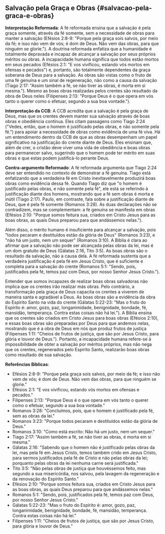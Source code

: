 ## Salvação pela Graça e Obras {#salvacao-pela-graca-e-obras}

**Interpretação Reformada**: A fé reformada ensina que a salvação é pela graça somente, através da fé somente, sem a necessidade de obras para manter a salvação (Efésios 2:8-9: "Porque pela graça sois salvos, por meio da fé; e isso não vem de vós; é dom de Deus. Não vem das obras, para que ninguém se glorie."). A doutrina reformada enfatiza que a humanidade é totalmente depravada e incapaz de alcançar a salvação por seus próprios méritos ou obras. A incapacidade humana significa que todos estão mortos em seus pecados (Efésios 2:1: "E vos vivificou, estando vós mortos em ofensas e pecados") e, portanto, são totalmente dependentes da graça soberana de Deus para a salvação. As obras são vistas como o fruto de uma fé genuína e um sinal de regeneração, não como a causa da salvação (Tiago 2:17: "Assim também a fé, se não tiver as obras, é morta em si mesma."). Mesmo as boas obras realizadas pelos crentes são resultado da obra de Deus neles (Filipenses 2:13: "Porque Deus é o que opera em vós tanto o querer como o efetuar, segundo a sua boa vontade.").

**Interpretação da CCB**: A CCB acredita que a salvação é pela graça de Deus, mas que os crentes devem manter sua salvação através de boas obras e obediência contínua. Eles citam passagens como Tiago 2:24 ("Vedes, então, que o homem é justificado pelas obras, e não somente pela fé.") para apoiar a necessidade de obras como evidência de uma fé viva. Há um entendimento dentro da CCB de que as obras desempenham um papel significativo na justificação do crente diante de Deus. Eles ensinam que, além de crer, o cristão deve viver uma vida de obediência e boas obras para permanecer salvo, sugerindo que o homem pode ter mérito em suas obras e que estas podem justificá-lo perante Deus.

**Contra-argumento Reformado**: A fé reformada argumenta que Tiago 2:24 deve ser entendido no contexto de demonstrar a fé genuína. Tiago está enfatizando que a verdadeira fé em Cristo inevitavelmente produzirá boas obras como evidência dessa fé. Quando Tiago diz que "o homem é justificado pelas obras, e não somente pela fé", ele está se referindo à justificação diante dos homens, mostrando que a fé sem obras é morta e inútil (Tiago 2:17). Paulo, em contraste, fala sobre a justificação diante de Deus, que é pela fé somente (Romanos 3:28). As duas declarações não se contradizem, mas se complementam: a fé genuína se manifesta em obras (Efésios 2:10: "Porque somos feitura sua, criados em Cristo Jesus para as boas obras, as quais Deus preparou para que andássemos nelas.").

Além disso, o mérito humano é insuficiente para alcançar a salvação, pois "todos pecaram e destituídos estão da glória de Deus" (Romanos 3:23), e "não há um justo, nem um sequer" (Romanos 3:10). A Bíblia é clara ao afirmar que a salvação não pode ser alcançada pelas obras da lei, mas é um dom gratuito de Deus (Gálatas 2:16, Tito 3:5). As boas obras são o resultado da salvação, não a causa dela. A fé reformada sustenta que a verdadeira justificação é pela fé em Jesus Cristo, que é suficiente e completa para a salvação do crente (Romanos 5:1: "Sendo, pois, justificados pela fé, temos paz com Deus, por nosso Senhor Jesus Cristo.").

Entender que somos incapazes de realizar boas obras salvadoras não implica que os crentes irão realizar más obras. Pelo contrário, a transformação pela graça de Deus capacita os crentes a viverem de maneira santa e agradável a Deus. As boas obras são a evidência da obra do Espírito Santo na vida do crente (Gálatas 5:22-23: "Mas o fruto do Espírito é: amor, gozo, paz, longanimidade, benignidade, bondade, fé, mansidão, temperança. Contra estas coisas não há lei."). A Bíblia ensina que os crentes são criados em Cristo Jesus para boas obras (Efésios 2:10), e essas boas obras são preparadas por Deus para que andemos nelas, mostrando que é a obra de Deus em nós que produz frutos de justiça (Filipenses 1:11: "Cheios de frutos de justiça, que são por Jesus Cristo, para glória e louvor de Deus."). Portanto, a incapacidade humana refere-se à impossibilidade de obter a salvação por méritos próprios, mas não nega que os crentes, regenerados pelo Espírito Santo, realizarão boas obras como resultado de sua salvação.

**Referências Bíblicas**:
- Efésios 2:8-9: "Porque pela graça sois salvos, por meio da fé; e isso não vem de vós; é dom de Deus. Não vem das obras, para que ninguém se glorie."
- Efésios 2:1: "E vos vivificou, estando vós mortos em ofensas e pecados."
- Filipenses 2:13: "Porque Deus é o que opera em vós tanto o querer como o efetuar, segundo a sua boa vontade."
- Romanos 3:28: "Concluímos, pois, que o homem é justificado pela fé, sem as obras da lei."
- Romanos 3:23: "Porque todos pecaram e destituídos estão da glória de Deus."
- Romanos 3:10: "Como está escrito: Não há um justo, nem um sequer."
- Tiago 2:17: "Assim também a fé, se não tiver as obras, é morta em si mesma."
- Gálatas 2:16: "Sabendo que o homem não é justificado pelas obras da lei, mas pela fé em Jesus Cristo, temos também crido em Jesus Cristo, para sermos justificados pela fé de Cristo e não pelas obras da lei; porquanto pelas obras da lei nenhuma carne será justificada."
- Tito 3:5: "Não pelas obras de justiça que houvéssemos feito, mas segundo a sua misericórdia, nos salvou, pela lavagem da regeneração e da renovação do Espírito Santo."
- Efésios 2:10: "Porque somos feitura sua, criados em Cristo Jesus para as boas obras, as quais Deus preparou para que andássemos nelas."
- Romanos 5:1: "Sendo, pois, justificados pela fé, temos paz com Deus, por nosso Senhor Jesus Cristo."
- Gálatas 5:22-23: "Mas o fruto do Espírito é: amor, gozo, paz, longanimidade, benignidade, bondade, fé, mansidão, temperança. Contra estas coisas não há lei."
- Filipenses 1:11: "Cheios de frutos de justiça, que são por Jesus Cristo, para glória e louvor de Deus."